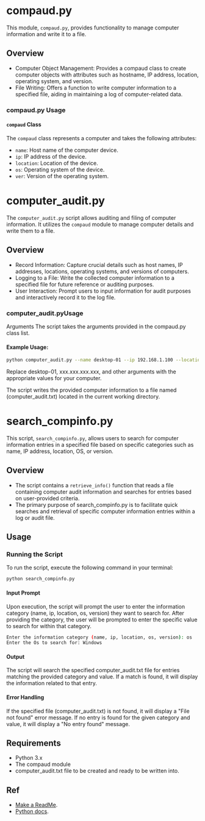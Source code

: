 # compaud.py

This module, `compaud.py`, provides functionality to manage computer information and write it to a file.

## Overview

- Computer Object Management: Provides a compaud class to create computer objects with attributes such as hostname, IP address, location, operating system, and version.
- File Writing: Offers a function to write computer information to a specified file, aiding in maintaining a log of computer-related data.


### compaud.py Usage

#### `compaud` Class

The `compaud` class represents a computer and takes the following attributes:

- `name`: Host name of the computer device.
- `ip`: IP address of the device.
- `location`: Location of the device.
- `os`: Operating system of the device.
- `ver`: Version of the operating system.


# computer_audit.py

The `computer_audit.py` script allows auditing and filing of computer information. It utilizes the `compaud` module to manage computer details and write them to a file.

## Overview
- Record Information: Capture crucial details such as host names, IP addresses, locations, operating systems, and versions of computers.
- Logging to a File: Write the collected computer information to a specified file for future reference or auditing purposes.
- User Interaction: Prompt users to input information for audit purposes and interactively record it to the log file.


### computer_audit.pyUsage
Arguments
The script takes the arguments provided in the compaud.py class list.

#### Example Usage:
```bash
python computer_audit.py --name desktop-01 --ip 192.168.1.100 --location 'Reception desk' --os Win10 --ver Version
```
Replace desktop-01, xxx.xxx.xxx.xxx, and other arguments with the appropriate values for your computer.

The script writes the provided computer information to a file named (computer_audit.txt) located in the current working directory.


# search_compinfo.py

This script, `search_compinfo.py`, allows users to search for computer information entries in a specified file based on specific categories such as name, IP address, location, OS, or version.

## Overview

- The script contains a `retrieve_info()` function that reads a file containing computer audit information and searches for entries based on user-provided criteria.
- The primary purpose of search_compinfo.py is to facilitate quick searches and retrieval of specific computer information entries within a log or audit file.


## Usage

### Running the Script

To run the script, execute the following command in your terminal:

```bash
python search_compinfo.py
```
#### Input Prompt
Upon execution, the script will prompt the user to enter the information category (name, ip, location, os, version) they want to search for. After providing the category, the user will be prompted to enter the specific value to search for within that category.

```bash
Enter the information category (name, ip, location, os, version): os
Enter the Os to search for: Windows
```
#### Output
The script will search the specified computer_audit.txt file for entries matching the provided category and value. If a match is found, it will display the information related to that entry.

#### Error Handling
If the specified file (computer_audit.txt) is not found, it will display a "File not found" error message.
If no entry is found for the given category and value, it will display a "No entry found" message.

## Requirements
- Python 3.x
- The compaud module
- computer_audit.txt file to be created and ready to be written into.

## Ref
- [Make a ReadMe](https://www.makeareadme.com/).
- [Python docs](https://docs.python.org/3/library/argparse.html?highlight=create%20module).


